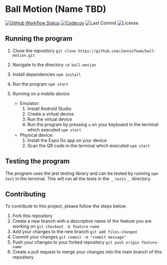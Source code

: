 # Ball Motion (Name TBD)

[![GitHub Workflow Status](https://img.shields.io/github/actions/workflow/status/JanninTeam/ball-motion/test.yml?branch=master)](https://github.com/JanninTeam/ball-motion/actions) [![Codecov](https://img.shields.io/codecov/c/github/JanninTeam/ball-motion)](https://codecov.io/gh/JanninTeam/ball-motion) ![Last Commit](https://img.shields.io/github/last-commit/JanninTeam/ball-motion) ![License](https://img.shields.io/github/license/JanninTeam/ball-motion)

## Running the program

1. Clone the repository `git clone https://github.com/JanninTeam/ball-motion.git`
2. Navigate to the directory `cd ball-motion`
3. Install dependencies `npm install`
4. Run the program `npm start`

5. Running on a mobile device
   - Emulator:
     1. Install Android Studio
     2. Create a virtual device
     3. Run the virtual device
     4. Run the program by pressing `a` on your keyboard in the terminal which executed `npm start`
   - Physical device:
     1. Install the Expo Go app on your device
     2. Scan the QR code in the terminal which executed `npm start`

## Testing the program

The program uses the jest testing library and can be tested by running `npm test` in the terminal. This will run all the tests in the `__tests__` directory.

## Contributing

To contribute to this project, please follow the steps below:

1. Fork this repository
2. Create a new branch with a descriptive name of the feature you are working on `git checkout -b feature-name`
3. Add your changes to the new branch `git add files-changed`
4. Commit your changes `git commit -m "commit message"`
5. Push your changes to your forked repository `git push origin feature-name`
6. Create a pull request to merge your changes into the main branch of this repository
